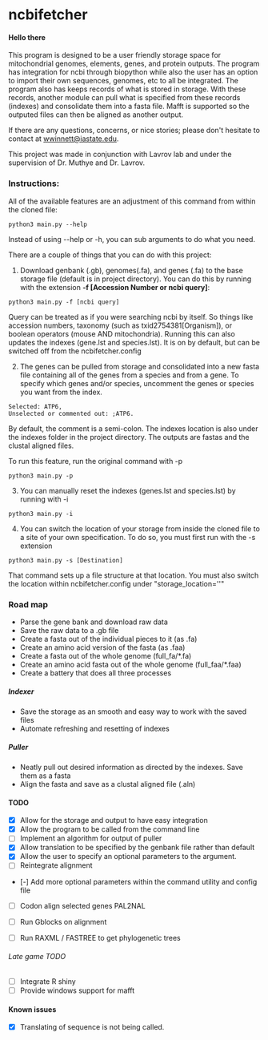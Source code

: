 # ncbifetcher

#### Hello there
This program is designed to be a user friendly storage space for mitochondrial genomes, elements, genes, and protein outputs. The program has integration for ncbi through biopython while also the user has an option to import their own sequences, genomes, etc to all be integrated. The program also has keeps records of what is stored in storage. With these records, another module can pull what is specified from these records (indexes) and consolidate them into a fasta file. Mafft is supported so the outputed files can then be aligned as another output.

If there are any questions, concerns, or nice stories; please don't hesitate to contact at wwinnett@iastate.edu.

This project was made in conjunction with Lavrov lab and under the supervision of Dr. Muthye and Dr. Lavrov.

### Instructions:


All of the available features are an adjustment of this command from within the cloned file:
```
python3 main.py --help
```
Instead of using --help or -h, you can sub arguments to do what you need. 

There are a couple of things that you can do with this project:
1) Download genbank (.gb), genomes(.fa), and genes (.fa) to the base storage file (default is in project directory). You can do this by running with the extension **-f [Accession Number or ncbi query]**:

```
python3 main.py -f [ncbi query]
```

Query can be treated as if you were searching ncbi by itself. So things like accession numbers, taxonomy (such as txid2754381[Organism]), or boolean operators (mouse AND mitochondria). Running this can also updates the indexes (gene.lst and species.lst). It is on by default, but can be switched off from the ncbifetcher.config

2) The genes can be pulled from storage and consolidated into a new fasta file containing all of the genes from a species and from a gene. To specify which genes and/or species, uncomment the genes or species you want from the index. 

```
Selected: ATP6,
Unselected or commented out: ;ATP6.
```

By default, the comment is a semi-colon. The indexes location is also under the indexes folder in the project directory. The outputs are fastas and the clustal aligned files. 

To run this feature, run the original command with -p

```
python3 main.py -p
```

3) You can manually reset the indexes (genes.lst and species.lst) by running with -i
```
python3 main.py -i
```

4) You can switch the location of your storage from inside the cloned file to a site of your own specification. To do so, you must first run with the -s extension 
```
python3 main.py -s [Destination]
```
That command sets up a file structure at that location. You must also switch the location within ncbifetcher.config under "storage_location=''"

### Road map 
- Parse the gene bank and download raw data
- Save the raw data to a .gb file
- Create a fasta out of the individual pieces to it (as .fa)
- Create an amino acid version of the fasta (as .faa)
- Create a fasta out of the whole genome (full\_fa/*.fa)
- Create an amino acid fasta out of the whole genome (full_faa/*.faa)
- Create a battery that does all three processes

##### Indexer
- Save the storage as an smooth and easy way to work with the saved files
- Automate refreshing and resetting of indexes

##### Puller
- Neatly pull out desired information as directed by the indexes. Save them as a fasta
- Align the fasta and save as a clustal aligned file (.aln)

#### TODO
- [x] Allow for the storage and output to have easy integration
- [x] Allow the program to be called from the command line
- [ ] Implement an algorithm for output of puller
- [x] Allow translation to be specified by the genbank file rather than default
- [x] Allow the user to specify an optional parameters to the argument.
- [ ] Reintegrate alignment
- [-] Add more optional parameters within the command utility and config file

- [ ] Codon align selected genes PAL2NAL
- [ ] Run Gblocks on alignment
- [ ] Run RAXML / FASTREE to get phylogenetic trees


###### Late game TODO 
- [ ] Integrate R shiny
- [ ] Provide windows support for mafft

#### Known issues
- [x] Translating of sequence is not being called.
